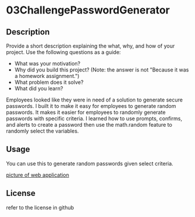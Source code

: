 # 03ChallengePasswordGenerator

## Description

Provide a short description explaining the what, why, and how of your project. Use the following questions as a guide:

- What was your motivation?
- Why did you build this project? (Note: the answer is not "Because it was a homework assignment.")
- What problem does it solve?
- What did you learn?

Employees looked like they were in need of a solution to generate secure passwords. I built it to make it easy for employees to generate random passwords. It makes it easier for employees to randomly generate passwords with specific criteria. I learned how to use prompts, confirms, and alerts to create a password then use the math.random feature to randomly select the variables. 

## Usage

You can use this to generate random passwords given select criteria. 

[picture of web application](assets/screencapture-127-0-0-1-5501-index-html-2023-04-07-16_39_39.png)


## License

refer to the license in github

